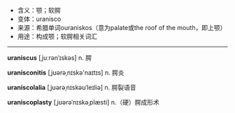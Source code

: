 - <span class="definition">含义：颚；软腭</span>
- <span class="definition">变体：uranisco</span>
- <span class="definition">来源：希腊单词ouraniskos（意为palate或the roof of the mouth，即上颚）</span>
- <span class="definition">用途：构成颚；软腭相关词汇</span>


---


<span class="vocabulary">**uraniscus**</span> [ˌjuːrənˈɪskəs] n. 腭

<span class="vocabulary">**uranisconitis**</span> [ˌjʊərəˌnɪskə'naɪtɪs] n. 腭炎

<span class="vocabulary">**uraniscolalia**</span> [ˌjʊərəˌnɪskəʊˈleɪliə] n. 腭裂语音 

<span class="vocabulary">**uraniscoplasty**</span> [ˌjʊərəˈnɪskəˌplæsti] n.（硬）腭成形术

